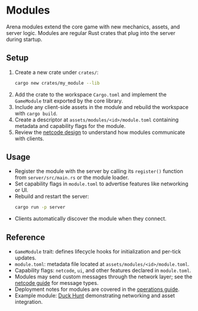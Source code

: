 # Modules

Arena modules extend the core game with new mechanics, assets, and server logic.
Modules are regular Rust crates that plug into the server during startup.

## Setup

1. Create a new crate under `crates/`:
   ```bash
   cargo new crates/my_module --lib
   ```
2. Add the crate to the workspace `Cargo.toml` and implement the `GameModule` trait exported by the core library.
3. Include any client-side assets in the module and rebuild the workspace with `cargo build`.
4. Create a descriptor at `assets/modules/<id>/module.toml` containing metadata and capability flags for the module.
5. Review the [netcode design](netcode.md) to understand how modules communicate with clients.

## Usage

- Register the module with the server by calling its `register()` function from `server/src/main.rs` or the module loader.
- Set capability flags in `module.toml` to advertise features like networking or UI.
- Rebuild and restart the server:
  ```bash
  cargo run -p server
  ```
- Clients automatically discover the module when they connect.

## Reference

- `GameModule` trait: defines lifecycle hooks for initialization and per-tick updates.
- `module.toml`: metadata file located at `assets/modules/<id>/module.toml`.
- Capability flags: `netcode`, `ui`, and other features declared in `module.toml`.
- Modules may send custom messages through the network layer; see the [netcode guide](netcode.md) for message types.
- Deployment notes for modules are covered in the [operations guide](ops.md).
- Example module: [Duck Hunt](DuckHunt.md) demonstrating networking and asset integration.
